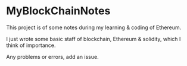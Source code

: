 # MyBlockChainNotes

This project is of some notes during my learning & coding of Ethereum.

I just wrote some basic staff of blockchain, Ethereum & solidity, which I think of importance.

Any problems or errors, add an issue.
